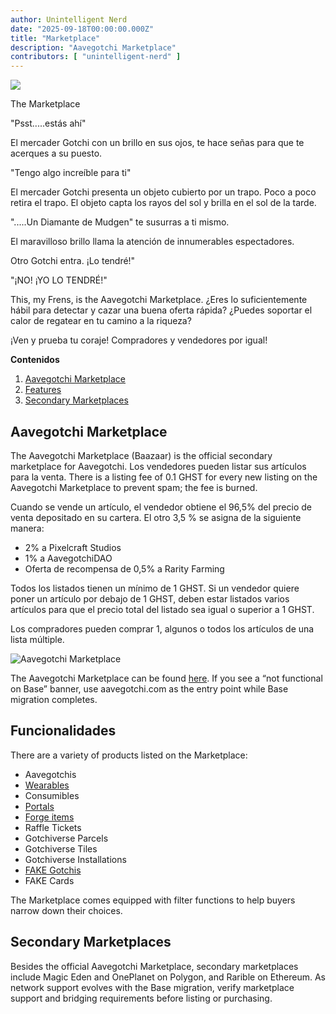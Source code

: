 ```yaml
---
author: Unintelligent Nerd
date: "2025-09-18T00:00:00.000Z"
title: "Marketplace"
description: "Aavegotchi Marketplace"
contributors: [ "unintelligent-nerd" ]
---
```


<div class="headerImageContainer">
<img class="headerImage" src="/marketplace/marketplace.gif">
<p class="headerImageText">The Marketplace</p>
</div>

"Psst.....estás ahí"

El mercader Gotchi con un brillo en sus ojos, te hace señas para que te acerques a su puesto.

"Tengo algo increíble para ti"

El mercader Gotchi presenta un objeto cubierto por un trapo. Poco a poco retira el trapo. El objeto capta los rayos del sol y brilla en el sol de la tarde.

".....Un Diamante de Mudgen" te susurras a ti mismo.

El maravilloso brillo llama la atención de innumerables espectadores.

Otro Gotchi entra. ¡Lo tendré!"

"¡NO! ¡YO LO TENDRÉ!"

This, my Frens, is the Aavegotchi Marketplace. ¿Eres lo suficientemente hábil para detectar y cazar una buena oferta rápida? ¿Puedes soportar el calor de regatear en tu camino a la riqueza?

¡Ven y prueba tu coraje! Compradores y vendedores por igual!

<div class="contentsBox">

**Contenidos**

<ol>
<li><a href=#aavegotchi-marketplace>Aavegotchi Marketplace</a></li>
<li><a href=#features>Features</a></li>
<li><a href=#secondary-marketplaces>Secondary Marketplaces</a></li>
</ol>

</div>

## Aavegotchi Marketplace

The Aavegotchi Marketplace (Baazaar) is the official secondary marketplace for Aavegotchi. Los vendedores pueden listar sus artículos para la venta. There is a listing fee of 0.1 GHST for every new listing on the Aavegotchi Marketplace to prevent spam; the fee is burned.

Cuando se vende un artículo, el vendedor obtiene el 96,5% del precio de venta depositado en su cartera. El otro 3,5 % se asigna de la siguiente manera:

- 2% a Pixelcraft Studios
- 1% a AavegotchiDAO
- Oferta de recompensa de 0,5% a Rarity Farming

Todos los listados tienen un mínimo de 1 GHST. Si un vendedor quiere poner un artículo por debajo de 1 GHST, deben estar listados varios artículos para que el precio total del listado sea igual o superior a 1 GHST.

Los compradores pueden comprar 1, algunos o todos los artículos de una lista múltiple.

<img class = "bodyImage" src = "/marketplace/aavegotchi-marketplace.png" alt = "Aavegotchi Marketplace">

The Aavegotchi Marketplace can be found [here](https://dapp.aavegotchi.com/baazaar/aavegotchis). If you see a “not functional on Base” banner, use aavegotchi.com as the entry point while Base migration completes.

## Funcionalidades

There are a variety of products listed on the Marketplace:

- Aavegotchis
- [Wearables](/wearables)
- Consumibles
- [Portals](/portals)
- [Forge items](/forge)
- Raffle Tickets
- Gotchiverse Parcels
- Gotchiverse Tiles
- Gotchiverse Installations
- [FAKE Gotchis](https://www.fakegotchis.com/)
- FAKE Cards

The Marketplace comes equipped with filter functions to help buyers narrow down their choices.

## Secondary Marketplaces

Besides the official Aavegotchi Marketplace, secondary marketplaces include Magic Eden and OnePlanet on Polygon, and Rarible on Ethereum. As network support evolves with the Base migration, verify marketplace support and bridging requirements before listing or purchasing.
